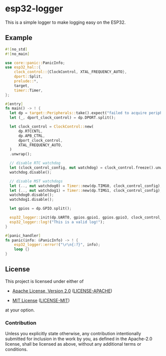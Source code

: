 # esp32-logger

This is a simple logger to make logging easy on the ESP32.

## Example
```rust
#![no_std]
#![no_main]

use core::panic::PanicInfo;
use esp32_hal::{
    clock_control::{ClockControl, XTAL_FREQUENCY_AUTO},
    dport::Split,
    prelude::*,
    target,
    timer::Timer,
};

#[entry]
fn main() -> ! {
  let dp = target::Peripherals::take().expect("failed to acquire peripherals");
  let (_, dport_clock_control) = dp.DPORT.split();

  let clock_control = ClockControl::new(
      dp.RTCCNTL,
      dp.APB_CTRL,
      dport_clock_control,
      XTAL_FREQUENCY_AUTO,
  )
  .unwrap();

  // disable RTC watchdog
  let (clock_control_config, mut watchdog) = clock_control.freeze().unwrap();
  watchdog.disable();

  // disable MST watchdogs
  let (.., mut watchdog0) = Timer::new(dp.TIMG0, clock_control_config);
  let (.., mut watchdog1) = Timer::new(dp.TIMG1, clock_control_config);
  watchdog0.disable();
  watchdog1.disable();

  let gpios = dp.GPIO.split();

  esp32_logger::init(dp.UART0, gpios.gpio1, gpios.gpio3, clock_control_config);
  esp32_logger::log!("This is a valid log!");
}

#[panic_handler]
fn panic(info: &PanicInfo) -> ! {
    esp32_logger::error!("\r\n{:?}", info);
    loop {}
}
```

## License

This project is licensed under either of

* [Apache License, Version 2.0](https://www.apache.org/licenses/LICENSE-2.0)
  ([LICENSE-APACHE](LICENSE-APACHE))

* [MIT License](https://opensource.org/licenses/MIT)
  ([LICENSE-MIT](LICENSE-MIT))

at your option.

### Contribution

Unless you explicitly state otherwise, any contribution intentionally submitted
for inclusion in the work by you, as defined in the Apache-2.0 license, shall be
licensed as above, without any additional terms or conditions.
